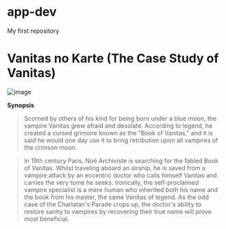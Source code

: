 # app-dev
My first repository

# Vanitas no Karte (The Case Study of Vanitas)
![image](https://github.com/JohnBontogon/app-dev/assets/133963409/d61a9e78-1b8a-4f35-bb07-f9b4176a7455)

**Synopsis**
>Scorned by others of his kind for being born under a blue moon, the vampire Vanitas grew afraid and desolate. According to legend, he created a cursed grimoire known as the "Book of Vanitas," and it is said he would one day use it to bring retribution upon all vampires of the crimson moon.

>In 19th century Paris, Noé Archiviste is searching for the fabled Book of Vanitas. Whilst traveling aboard an airship, he is saved from a vampire attack by an eccentric doctor who calls himself Vanitas and carries the very tome he seeks. Ironically, the self-proclaimed vampire specialist is a mere human who inherited both his name and the book from his master, the same Vanitas of legend. As the odd case of the Charlatan's Parade crops up, the doctor's ability to restore sanity to vampires by recovering their true name will prove most beneficial.

